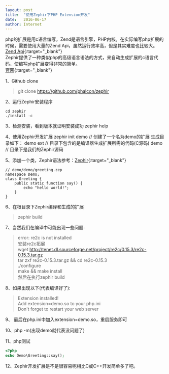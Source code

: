 ```yaml
---
layout: post
title:  "使用Zephir下PHP Extension开发"
date:   2016-06-17
author: Internet
---
```


php的扩展是用c语言编写，Zend是语言引擎，PHP内核。在实际编写php扩展的时候，需要使用大量的Zend Api，虽然运行效率高，但是其实难度也比较大。   
[Zend Api](http://php.net/manual/zh/internals2.ze1.zendapi.php){:target="_blank"}   
Zephir提供了一种类似php的高级语言语法的方式，来自动生成扩展的c语言代码，使编写php扩展变得非常的简单。   
[官网](http://www.zephir-lang.com/){:target="_blank"}

1、Github clone

> git clone https://github.com/phalcon/zephir

2、运行Zephir安装程序

```shell
cd zephir 
./install -c	
```
3、检测安装，看到版本就证明安装成功
	zephir help 

4、使用Zephir开发扩展
	zephir init demo // 创建了一个名为demo的扩展
	生成目录如下：
	demo
		ext   // 目录下包含的是编译器生成扩展所需的代码(C源码)
		demo  // 目录下是我们的Zephir源码

5、添加一个类，Zephir语法参考：[Zephir](https://docs.zephir-lang.com/en/latest/index.html){:target="_blank"}

````
// demo/demo/greeting.zep  
namespace Demo;  
class Greeting {  
    public static function say() {  
        echo "hello world!";  
    }  
}  
````	
6、在根目录下Zephir编译和生成的扩展

> zephir build

7、当然我们在编译中可能出现一些问题:

> error: re2c is not installed   
> 安装re2c拓展   
> wget http://tenet.dl.sourceforge.net/project/re2c/0.15.3/re2c-0.15.3.tar.gz   
> tar zxf re2c-0.15.3.tar.gz && cd re2c-0.15.3   
> ./configure   
> make && make install   
> 然后在执行zephir build

8、如果出现以下(代表编译好了):

> Extension installed!   
> Add extension=demo.so to your php.ini   
> Don't forget to restart your web server

9、	最后在php.ini中加入extension=demo.so，重启服务即可

10、php -m(出现demo就代表没问题了)

11、php测试

```php
<?php
echo Demo\Greeting::say();
```

12、Zephir开发扩展是不是很容易呢相比C或C++开发简单多了吧。
